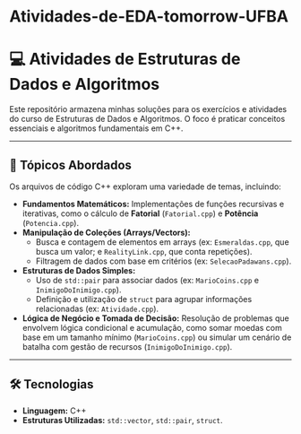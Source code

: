 # Atividades-de-EDA-tomorrow-UFBA

# 💻 Atividades de Estruturas de Dados e Algoritmos

Este repositório armazena minhas soluções para os exercícios e atividades do curso de Estruturas de Dados e Algoritmos. O foco é praticar conceitos essenciais e algoritmos fundamentais em C++.

---

## 🎯 Tópicos Abordados

Os arquivos de código C++ exploram uma variedade de temas, incluindo:

* **Fundamentos Matemáticos:** Implementações de funções recursivas e iterativas, como o cálculo de **Fatorial** (`Fatorial.cpp`) e **Potência** (`Potencia.cpp`).
* **Manipulação de Coleções (Arrays/Vectors):**
    * Busca e contagem de elementos em arrays (ex: `Esmeraldas.cpp`, que busca um valor; e `RealityLink.cpp`, que conta repetições).
    * Filtragem de dados com base em critérios (ex: `SelecaoPadawans.cpp`).
* **Estruturas de Dados Simples:**
    * Uso de `std::pair` para associar dados (ex: `MarioCoins.cpp` e `InimigoDoInimigo.cpp`).
    * Definição e utilização de `struct` para agrupar informações relacionadas (ex: `Atividade.cpp`).
* **Lógica de Negócio e Tomada de Decisão:** Resolução de problemas que envolvem lógica condicional e acumulação, como somar moedas com base em um tamanho mínimo (`MarioCoins.cpp`) ou simular um cenário de batalha com gestão de recursos (`InimigoDoInimigo.cpp`).

---

## 🛠️ Tecnologias

* **Linguagem:** C++
* **Estruturas Utilizadas:** `std::vector`, `std::pair`, `struct`.